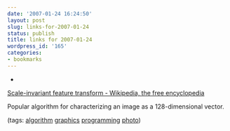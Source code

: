 ```yaml
---
date: '2007-01-24 16:24:50'
layout: post
slug: links-for-2007-01-24
status: publish
title: links for 2007-01-24
wordpress_id: '165'
categories:
- bookmarks
---
```



	
  *
		

[Scale-invariant feature transform - Wikipedia, the free encyclopedia](http://en.wikipedia.org/wiki/Scale-invariant_feature_transform)


		

Popular algorithm for characterizing an image as a 128-dimensional vector.


		

(tags: [algorithm](http://del.icio.us/eob/algorithm) [graphics](http://del.icio.us/eob/graphics) [programming](http://del.icio.us/eob/programming) [photo](http://del.icio.us/eob/photo))


	



